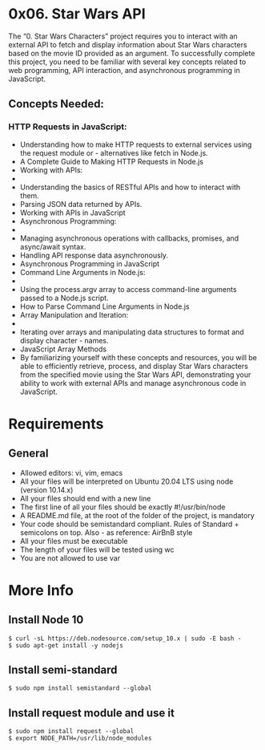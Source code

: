 # 0x06. Star Wars API
The “0. Star Wars Characters” project requires you to interact with an external API to fetch and display information about Star Wars characters based on the movie ID provided as an argument. To successfully complete this project, you need to be familiar with several key concepts related to web programming, API interaction, and asynchronous programming in JavaScript.

## Concepts Needed:
### HTTP Requests in JavaScript:

- Understanding how to make HTTP requests to external services using the request module or - alternatives like fetch in Node.js.
- A Complete Guide to Making HTTP Requests in Node.js
- Working with APIs:
- 
- Understanding the basics of RESTful APIs and how to interact with them.
- Parsing JSON data returned by APIs.
- Working with APIs in JavaScript
- Asynchronous Programming:
- 
- Managing asynchronous operations with callbacks, promises, and async/await syntax.
- Handling API response data asynchronously.
- Asynchronous Programming in JavaScript
- Command Line Arguments in Node.js:
- 
- Using the process.argv array to access command-line arguments passed to a Node.js script.
- How to Parse Command Line Arguments in Node.js
- Array Manipulation and Iteration:
- 
- Iterating over arrays and manipulating data structures to format and display character - names.
- JavaScript Array Methods
- By familiarizing yourself with these concepts and resources, you will be able to efficiently retrieve, process, and display Star Wars characters from the specified movie using the Star Wars API, demonstrating your ability to work with external APIs and manage asynchronous code in JavaScript.

# Requirements
## General
- Allowed editors: vi, vim, emacs
- All your files will be interpreted on Ubuntu 20.04 LTS using node (version 10.14.x)
- All your files should end with a new line
- The first line of all your files should be exactly #!/usr/bin/node
- A README.md file, at the root of the folder of the project, is mandatory
- Your code should be semistandard compliant. Rules of Standard + semicolons on top. Also - as reference: AirBnB style
- All your files must be executable
- The length of your files will be tested using wc
- You are not allowed to use var

# More Info
## Install Node 10

```
$ curl -sL https://deb.nodesource.com/setup_10.x | sudo -E bash -
$ sudo apt-get install -y nodejs
```
## Install semi-standard
```
$ sudo npm install semistandard --global
```
## Install request module and use it
```
$ sudo npm install request --global
$ export NODE_PATH=/usr/lib/node_modules
```